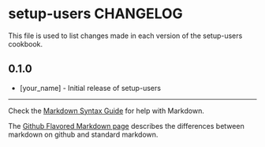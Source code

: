 setup-users CHANGELOG
=====================

This file is used to list changes made in each version of the setup-users cookbook.

0.1.0
-----
- [your_name] - Initial release of setup-users

- - -
Check the [Markdown Syntax Guide](http://daringfireball.net/projects/markdown/syntax) for help with Markdown.

The [Github Flavored Markdown page](http://github.github.com/github-flavored-markdown/) describes the differences between markdown on github and standard markdown.
